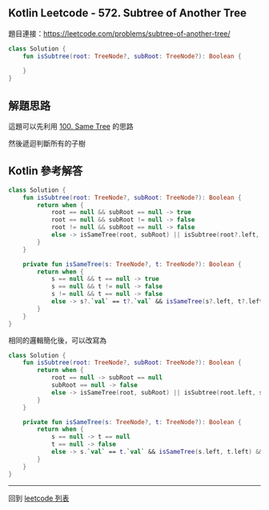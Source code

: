 ## Kotlin Leetcode - 572. Subtree of Another Tree

題目連接：<https://leetcode.com/problems/subtree-of-another-tree/>

```kotlin
class Solution {
    fun isSubtree(root: TreeNode?, subRoot: TreeNode?): Boolean {
        
    }
}
```

## 解題思路

這題可以先利用 [100. Same Tree](100.md) 的思路

然後遞迴判斷所有的子樹

## Kotlin 參考解答

```kotlin
class Solution {
    fun isSubtree(root: TreeNode?, subRoot: TreeNode?): Boolean {
        return when {
            root == null && subRoot == null -> true
            root == null && subRoot != null -> false
            root != null && subRoot == null -> false
            else -> isSameTree(root, subRoot) || isSubtree(root?.left, subRoot) || isSubtree(root?.right, subRoot)
        }
    }

    private fun isSameTree(s: TreeNode?, t: TreeNode?): Boolean {
        return when {
            s == null && t == null -> true
            s == null && t != null -> false
            s != null && t == null -> false
            else -> s?.`val` == t?.`val` && isSameTree(s?.left, t?.left) && isSameTree(s?.right, t?.right)
        }
    }
}
```

相同的邏輯簡化後，可以改寫為

```kotlin
class Solution {
    fun isSubtree(root: TreeNode?, subRoot: TreeNode?): Boolean {
        return when {
            root == null -> subRoot == null
            subRoot == null -> false
            else -> isSameTree(root, subRoot) || isSubtree(root.left, subRoot) || isSubtree(root.right, subRoot)
        }
    }

    private fun isSameTree(s: TreeNode?, t: TreeNode?): Boolean {
        return when {
            s == null -> t == null
            t == null -> false
            else -> s.`val` == t.`val` && isSameTree(s.left, t.left) && isSameTree(s.right, t.right)
        }
    }
}
```
------

回到 [leetcode 列表](index.md)
